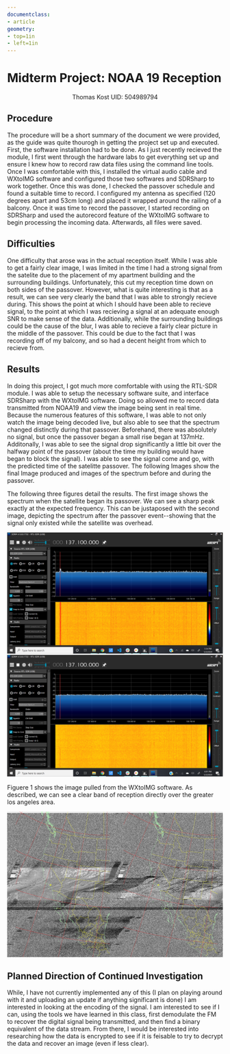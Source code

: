 ```yaml
---
documentclass:
- article
geometry:
- top=1in
- left=1in
---
```


# Midterm Project: NOAA 19 Reception

$$ \text{Thomas Kost UID: 504989794}$$

## Procedure

The procedure will be a short summary of the document we were provided, as the guide was quite thourogh in getting the project set up and executed. 
First, the software installation had to be done. As I just recently recieved the module, I first went through the hardware labs to get everything set up and ensure I knew how to record raw data files using the command line tools. Once I was comfortable with this, I installed the virtual audio cable and WXtoIMG software and configured those two softwares and SDRSharp to work together. Once this was done, I checked the passover schedule and found a suitable time to record. I configured my antenna as specified (120 degrees apart and 53cm long) and placed it wrapped around the railing of a balcony. Once it was time to record the passover, I started recording on SDRSharp and used the autorecord feature of the WXtoIMG software to begin processing the incoming data. Afterwards, all files were saved.

## Difficulties

One difficulty that arose was in the actual reception itself. While I was able to get a fairly clear image, I was limited in the time I had a strong signal from the satelite due to the placement of my apartment building and the surrounding buildings. Unfortunately, this cut my reception time down on both sides of the passover. However, what is quite interesting is that as a result, we can see very clearly the band that I was able to strongly recieve during. This shows the point at which I should have been able to recieve signal, to the point at which I was recieving a signal at an adequate enough SNR to make sense of the data. Additionally, while the surrounding buildings could be the cause of the blur, I was able to recieve a fairly clear picture in the middle of the passover. This could be due to the fact that I was recording off of my balcony, and so had a decent height from which to recieve from.

## Results

In doing this project, I got much more comfortable with using the RTL-SDR module. I was able to setup the necessary software suite, and interface SDRSharp with the WXtoIMG software. Doing so allowed me to record data transmitted from NOAA19 and view the image being sent in real time. Because the numerous features of this software, I was able to not only watch the image being decoded live, but also able to see that the spectrum changed distinctly during that passover. Beforehand, there was absolutely no signal, but once the passover began a small rise began at 137mHz. Additonally, I was able to see the signal drop significantly a little bit over the halfway point of the passover (about the time my building would have began to block the signal). I was able to see the signal come and go, with the predicted time of the satelitte passover. The following Images show the final Image produced and images of the spectrum before and during the passover.

The following three figures detail the results. The first image shows the spectrum when the satellite began its passover. We can see a sharp peak exactly at the expected frequency. This can be justaposed with the second image, depicting the spectrum after the passover event--showing that the signal only existed while the satellite was overhead.

![NOAA19 Spectrum](spectrum_1.png)
![Empty Spectrum After Flyby](spectrum_2.png)

Figuere 1 shows the image pulled from the WXtoIMG software. As described, we can see a clear band of reception directly over the greater los angeles area. 

![Satellite Image](05040052.jpg)

## Planned Direction of Continued Investigation

While, I have not currently implemented any of this (I plan on playing around with it and uploading an update if anything significant is done) I am interested in looking at the encoding of the signal. I am interested to see if I can, using the tools we have learned in this class, first demodulate the FM to recover the digital signal being transmitted, and then find a binary equivalent of the data stream. From there, I would be interested into researching how the data is encrypted to see if it is feisable to try to decrypt the data and recover an image (even if less clear).
